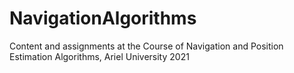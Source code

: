 # NavigationAlgorithms
Content and assignments at the Course of Navigation and Position Estimation Algorithms, Ariel University 2021
